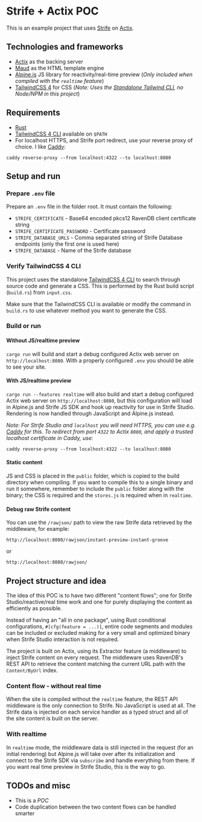 # Strife + Actix POC
This is an example project that uses [Strife](https://strife.app/) on [Actix](https://actix.rs/).

## Technologies and frameworks
* [Actix](https://actix.rs/) as the backing server
* [Maud](https://maud.lambda.xyz/) as the HTML template engine
* [Alpine.js](https://alpinejs.dev/) JS library for reactivity/real-time preview (_Only included when compiled with the `realtime` feature_)
* [TailwindCSS 4](https://tailwindcss.com/) for CSS (_Note: Uses the [Standalone Tailwind CLI](https://github.com/tailwindlabs/tailwindcss/releases/latest), no Node/NPM in this project_)

## Requirements
* [Rust](https://www.rust-lang.org/tools/install)
* [TailwindCSS 4 CLI](https://github.com/tailwindlabs/tailwindcss/releases/latest) available on `$PATH`
* For localhost HTTPS, and Strife port redirect, use your reverse proxy of choice. I like [Caddy](https://caddyserver.com/):
```
caddy reverse-proxy --from localhost:4322 --to localhost:8080
```

## Setup and run
### Prepare `.env` file
Prepare an `.env` file in the folder root. It must contain the following:
* `STRIFE_CERTIFICATE` - Base64 encoded pkcs12 RavenDB client certificate string
* `STRIFE_CERTIFICATE_PASSWORD` - Certificate password
* `STRIFE_DATABASE_URLS` - Comma separated string of Strife Database endpoints (only the first one is used here)
* `STRIFE_DATABASE` - Name of the Strife database

### Verify TailwindCSS 4 CLI
This project uses the standalone [TailwindCSS 4 CLI](https://github.com/tailwindlabs/tailwindcss/releases/latest) to search through source code and generate a CSS. This is performed by the Rust build script (`build.rs`) from `input.css`.

Make sure that the TailwindCSS CLI is available or modify the command in `build.rs` to use whatever method you want to generate the CSS.

### Build or run
#### Without JS/realtime preview
`cargo run` will build and start a debug configured Actix web server on `http://localhost:8080`. With a properly configured `.env` you should be able to see your site.

#### With JS/realtime preview
`cargo run --features realtime` will also build and start a debug configured Actix web server on `http://localhost:8080`, but this configuration will load in Alpine.js and Strife JS SDK and hook up reactivity for use in Strife Studio. Rendering is now handled through JavaScript and Alpine.js instead.

_Note: For Strife Studio and `localhost` you will need HTTPS, you can use e.g. [Caddy](https://caddyserver.com/) for this. To redirect from port `4322` to Actix `8080`, and apply a trusted localhost certificate in Caddy, use:_

```
caddy reverse-proxy --from localhost:4322 --to localhost:8080
```
#### Static content
JS and CSS is placed in the `public` folder, which is copied to the build directory when compiling. If you want to compile this to a single binary and run it somewhere, remember to include the `public` folder along with the binary; the CSS is required and the `stores.js` is required when in `realtime`.

#### Debug raw Strife content
You can use the `/rawjson/` path to view the raw Strife data retrieved by the middleware, for example:

```
http://localhost:8080/rawjson/instant-preview-instant-groove
```
or
```
http://localhost:8080/rawjson/
```

## Project structure and idea
The idea of this POC is to have two different "content flows"; one for Strife Studio/reactive/real time work and one for purely displaying the content as efficiently as possible.

Instead of having an "all in one package", using Rust conditional configurations, `#[cfg(feature = ...)]`, entire code segments and modules can be included or excluded making for a very small and optimized binary when Strife Studio interaction is not required.

The project is built on Actix, using its Extractor feature (a middleware) to inject Strife content on every request. The middleware uses RavenDB's REST API to retrieve the content matching the current URL path with the `Content/ByUrl` index.

### Content flow - without real time
When the site is compiled without the `realtime` feature, the REST API middleware is the only connection to Strife. No JavaScript is used at all. The Strife data is injected on each service handler as a typed struct and all of the site content is built on the server.

### With realtime
In `realtime` mode, the middleware data is still injected in the request (for an initial rendering) but Alpine.js will take over after its initialization and connect to the Strife SDK via `subscribe` and handle everything from there. If you want real time preview in Strife Studio, this is the way to go.

## TODOs and misc
* This is  a _POC_
* Code duplication between the two content flows can be handled smarter